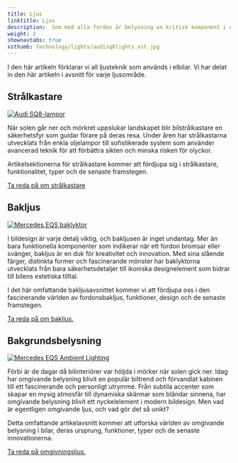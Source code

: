 ```yaml
---
title: Ljus
linktitle: Ljus
description:  Som med alla fordon är belysning en kritisk komponent i elbilar och många tillverkare har utrustat sina elbilar med avancerad ljusteknik.
weight: 2
shownavtabs: true
xsthumb: technology/lights/audisq8lights_xst.jpg
---
```

<!-- markdownlint-disable MD033 -->

I den här artikeln förklarar vi all ljusteknik som används i elbilar. Vi har delat in den här artikeln i avsnitt för varje ljusområde.

## Strålkastare

<figur>
      <a href="headlights/">
      <img src="https://media.evkx.net/multimedia/technology/lights/audisq8lights_st.jpg" alt="Audi SQ8-lampor" title="Audi SQ8-lampor" class="img-fluid">
      </a>
</figur>

När solen går ner och mörkret uppslukar landskapet blir bilstrålkastare en säkerhetsfyr som guidar förare på deras resa. Under åren har strålkastarna utvecklats från enkla oljelampor till sofistikerade system som använder avancerad teknik för att förbättra sikten och minska risken för olyckor.

Artikelsektionerna för strålkastare kommer att fördjupa sig i strålkastare, funktionalitet, typer och de senaste framstegen.

[Ta reda på om strålkastare](headlights/)

## Bakljus

<figur>
      <a href="rearlights/">
      <img src="https://media.evkx.net/multimedia/technology/lights/rearlights/eqsrearlights_st.jpg" alt="Mercedes EQS baklyktor" title="Mercedes EQS baklyktor" class="img-fluid" >
      </a>
</figur>

I bildesign är varje detalj viktig, och bakljusen är inget undantag. Mer än bara funktionella komponenter som indikerar när ett fordon bromsar eller svänger, bakljus är en duk för kreativitet och innovation. Med sina slående färger, distinkta former och fascinerande mönster har baklyktorna utvecklats från bara säkerhetsdetaljer till ikoniska designelement som bidrar till bilens estetiska tilltal.

I det här omfattande bakljusavsnittet kommer vi att fördjupa oss i den fascinerande världen av fordonsbakljus, funktioner, design och de senaste framstegen.

[Ta reda på om bakljus.](rearlights/)

## Bakgrundsbelysning

<figur>
      <a href="ambientlighting/">
      <img src="https://media.evkx.net/multimedia/technology/lights/ambientlighting/mercedeseqsambientlighting_1_st.jpg" alt="Mercedes EQS Ambient Lighting" title="Mercedes EQS Ambient Lighting" class="img-fluid" >
      </a>
</figur>

Förbi är de dagar då bilinteriörer var höljda i mörker när solen gick ner. Idag har omgivande belysning blivit en populär biltrend och förvandlat kabinen till ett fascinerande och personligt utrymme. Från subtila accenter som skapar en mysig atmosfär till dynamiska skärmar som bländar sinnena, har omgivande belysning blivit ett nyckelelement i modern bildesign. Men vad är egentligen omgivande ljus, och vad gör det så unikt?

   Detta omfattande artikelavsnitt kommer att utforska världen av omgivande belysning i bilar, deras ursprung, funktioner, typer och de senaste innovationerna.

[Ta reda på omgivningsljus.](ambientlighting/)
